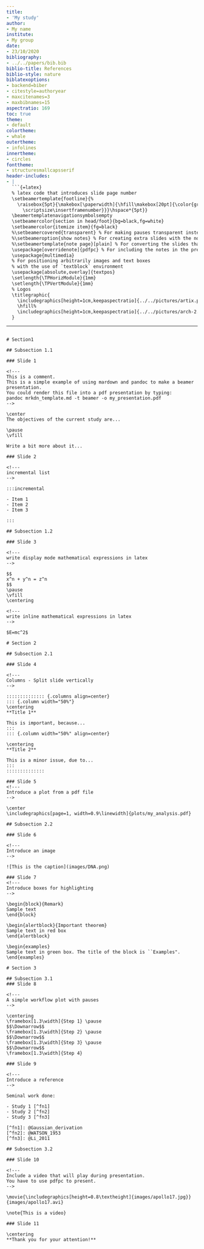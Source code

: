 ```yaml
---
title:
- 'My study'
author:
- My name
institute:
- My group
date:
- 23/10/2020
bibliography:
- ../../papers/bib.bib
biblio-title: References
biblio-style: nature
biblatexoptions:
- backend=biber
- citestyle=authoryear
- maxcitenames=3
- maxbibnames=15
aspectratio: 169
toc: true
theme:
- default
colortheme:
- whale
outertheme:
- infolines
innertheme:
- circles
fonttheme:
- structuresmallcapsserif
header-includes:
- |
  ```{=latex}
  % latex code that introduces slide page number
  \setbeamertemplate{footline}{%
    \raisebox{5pt}{\makebox[\paperwidth]{\hfill\makebox[20pt]{\color{gray}
      \scriptsize\insertframenumber}}}\hspace*{5pt}}
  \beamertemplatenavigationsymbolsempty
  \setbeamercolor{section in head/foot}{bg=black,fg=white}
  \setbeamercolor{itemize item}{fg=black}
  %\setbeamercovered{transparent} % For making pauses transparent instead of invisible.
  %\setbeameroption{show notes} % For creating extra slides with the notes on them.
  %\setbeamertemplate{note page}[plain] % For converting the slides that include the notes into a plain format.
  \usepackage[overridenote]{pdfpc} % For including the notes in the presentation using pdfpc (not in extra slides).
  \usepackage{multimedia}
  % For positioning arbitrarily images and text boxes
  % with the use of `textblock` environment
  \usepackage[absolute,overlay]{textpos}
  \setlength{\TPHorizModule}{1mm}
  \setlength{\TPVertModule}{1mm}
  % Logos
  \titlegraphic{
    \includegraphics[height=1cm,keepaspectratio]{../../pictures/artix.png}%
    \hfill%
    \includegraphics[height=1cm,keepaspectratio]{../../pictures/arch-2.jpg}%
  }
  ```
---
```

# Section1

## Subsection 1.1

### Slide 1

<!---
This is a comment.
This is a simple example of using mardown and pandoc to make a beamer presentation.
You could render this file into a pdf presentation by typing:
pandoc mrkdn_template.md -t beamer -o my_presentation.pdf
-->

\center
The objectives of the current study are...

\pause
\vfill

Write a bit more about it...

### Slide 2

<!---
incremental list
-->

:::incremental

- Item 1
- Item 2
- Item 3

:::

## Subsection 1.2

### Slide 3

<!---
write display mode mathematical expressions in latex
-->

$$
x^n + y^n = z^n
$$
\pause
\vfill
\centering

<!---
write inline mathematical expressions in latex
-->

$E=mc^2$

# Section 2

## Subsection 2.1

### Slide 4

<!---
Columns - Split slide vertically
-->

:::::::::::::: {.columns align=center}
::: {.column width="50%"}
\centering
**Title 1**

This is important, because...
:::
::: {.column width="50%" align=center}

\centering
**Title 2**

This is a minor issue, due to...
:::
::::::::::::::

### Slide 5
<!---
Introduce a plot from a pdf file
-->

\center
\includegraphics[page=1, width=0.9\linewidth]{plots/my_analysis.pdf}

## Subsection 2.2

### Slide 6

<!---
Introduce an image
-->

![This is the caption](images/DNA.png)

### Slide 7
<!---
Introduce boxes for highlighting
-->

\begin{block}{Remark}
Sample text
\end{block}

\begin{alertblock}{Important theorem}
Sample text in red box
\end{alertblock}

\begin{examples}
Sample text in green box. The title of the block is ``Examples".
\end{examples}

# Section 3

## Subsection 3.1
### Slide 8

<!---
A simple workflow plot with pauses
-->

\centering
\framebox[1.3\width]{Step 1} \pause
$$\Downarrow$$
\framebox[1.3\width]{Step 2} \pause
$$\Downarrow$$
\framebox[1.3\width]{Step 3} \pause
$$\Downarrow$$
\framebox[1.3\width]{Step 4}

### Slide 9

<!---
Introduce a reference
-->

Seminal work done:

- Study 1 [^fn1]
- Study 2 [^fn2]
- Study 3 [^fn3]

[^fn1]: @Gaussian_derivation
[^fn2]: @WATSON_1953
[^fn3]: @Li_2011

## Subsection 3.2

### Slide 10

<!---
Include a video that will play during presentation.
You have to use pdfpc to present.
-->

\movie{\includegraphics[height=0.8\textheight]{images/apollo17.jpg}}{images/apollo17.avi}

\note{This is a video}

### Slide 11

\centering
**Thank you for your attention!**
